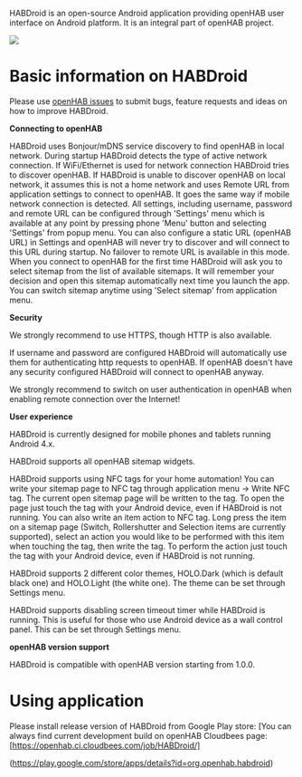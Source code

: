 HABDroid is an open-source Android application providing openHAB user interface on Android platform. It is an integral part of openHAB project.

<img src="http://www.openhab.org/images/ui/android-screens.png">

# Basic information on HABDroid

Please use [openHAB issues](http://code.google.com/p/openhab/issues/list) to submit bugs, feature requests and ideas on how to improve HABDroid.

**Connecting to openHAB**

HABDroid uses Bonjour/mDNS service discovery to find openHAB in local network. During startup HABDroid detects the type of active network connection. If WiFi/Ethernet is used for network connection HABDroid tries to discover openHAB.
If HABDroid is unable to discover openHAB on local network, it assumes this is not a home network and uses Remote URL from application settings to connect to openHAB. It goes the same way if mobile network connection is detected. All settings, including username, password and remote URL can be configured through 'Settings' menu which is available at any point by pressing phone 'Menu' button and selecting 'Settings' from popup menu. You can also configure a static URL (openHAB URL) in Settings and openHAB will never try to discover and will connect to this URL during startup. No failover to remote URL is available in this mode.
When you connect to openHAB for the first time HABDroid will ask you to select sitemap from the list of available sitemaps. It will remember your decision and open this sitemap automatically next time you launch the app. You can switch sitemap anytime using 'Select sitemap' from application menu.

**Security**

We strongly recommend to use HTTPS, though HTTP is also available.

If username and password are configured HABDroid will automatically use them for authenticating http requests to openHAB. If openHAB doesn't have any security configured HABDroid will connect to openHAB anyway.

We strongly recommend to switch on user authentication in openHAB when enabling remote connection over the Internet!

**User experience**

HABDroid is currently designed for mobile phones and tablets running Android 4.x.

HABDroid supports all openHAB sitemap widgets.

HABDroid supports using NFC tags for your home automation!
You can write your sitemap page to NFC tag through application menu -> Write NFC tag. The current open sitemap page will be written to the tag. To open the page just touch the tag with your Android device, even if HABDroid is not running.
You can also write an item action to NFC tag. Long press the item on a sitemap page (Switch, Rollershutter and Selection items are currently supported), select an action you would like to be performed with this item when touching the tag, then write the tag. To perform the action just touch the tag with your Android device, even if HABDroid is not running.

HABDroid supports 2 different color themes, HOLO.Dark (which is default black one) and HOLO.Light (the white one). The theme can be set through Settings menu.

HABDroid supports disabling screen timeout timer while HABDroid is running. This is useful for those who use Android device as a wall control panel. This can be set through Settings menu.

**openHAB version support**

HABDroid is compatible with openHAB version starting from 1.0.0.

# Using application

Please install release version of HABDroid from Google Play store:
[You can always find current development build on openHAB Cloudbees page:
[https://openhab.ci.cloudbees.com/job/HABDroid/]

(https://play.google.com/store/apps/details?id=org.openhab.habdroid)